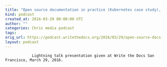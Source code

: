 ```yaml
---
title: "Open source documentation in practice (Kubernetes case study), by John Mulhausen"
kind: podcast
created_at: 2016-03-29 00:00:00 UTC
author: ""
categories: Chris media podcast
tags: 
orig_url: https://podcast.writethedocs.org/2016/03/29/open-source-docs-in-practice-john-mulhausen/
layout: podcast
---
```


                Lightning talk presentation given at Write the Docs San Francisco, March 29, 2016.
            